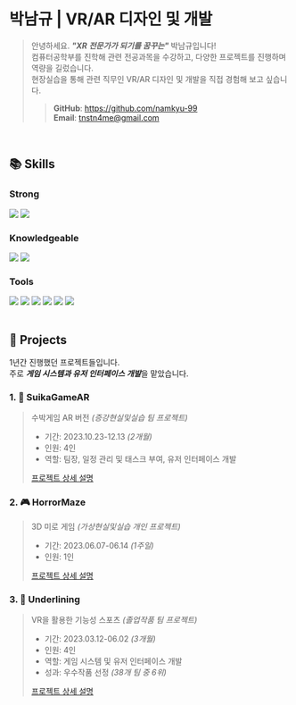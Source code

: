 # 박남규 | VR/AR 디자인 및 개발
> 안녕하세요. ***"XR 전문가가 되기를 꿈꾸는"*** 박남규입니다!  
> 컴퓨터공학부를 진학해 관련 전공과목을 수강하고, 다양한 프로젝트를 진행하며 역량을 길렀습니다.  
> 현장실습을 통해 관련 직무인 VR/AR 디자인 및 개발을 직접 경험해 보고 싶습니다.  
>> **GitHub**: https://github.com/namkyu-99  
>> **Email**: tnstn4me@gmail.com

<br />

## 📚 Skills
### Strong
<div>
  <img src="https://img.shields.io/badge/unity-000000.svg?style=for-the-badge&logo=unity&logoColor=white" />
  <img src="https://img.shields.io/badge/c%23-642075.svg?style=for-the-badge&logo=c%23&logoColor=white" />
</div>

### Knowledgeable
<div>
  <img src="https://img.shields.io/badge/python-3670A0?style=for-the-badge&logo=python&logoColor=ffdd54" />
  <img src="https://img.shields.io/badge/c%2B%2B-00427E?style=for-the-badge&logo=c%2B%2B&logoColor=white" />
</div>

### Tools
<div>
  <img src="https://img.shields.io/badge/git-F05033.svg?style=for-the-badge&logo=git&logoColor=white" />
  <img src="https://img.shields.io/badge/github-181717.svg?style=for-the-badge&logo=github&logoColor=white" />
  <img src="https://img.shields.io/badge/premiere%20pro-000058.svg?style=for-the-badge&logo=adobepremierepro&logoColor=9494F7" />
  <img src="https://img.shields.io/badge/audition-000058.svg?style=for-the-badge&logo=adobeaudition&logoColor=9494F7" />
  <img src="https://img.shields.io/badge/graphic-gray.svg?style=for-the-badge" />
  <img src="https://img.shields.io/badge/office-gray.svg?style=for-the-badge" />
</div>

<br />

## 📝 Projects
1년간 진행했던 프로젝트들입니다.  
주로 ***게임 시스템과 유저 인터페이스 개발***을 맡았습니다.

### 1. 🍉 SuikaGameAR
> 수박게임 AR 버전 _(증강현실및실습 팀 프로젝트)_
>
> - 기간: 2023.10.23-12.13 _(2개월)_
> - 인원: 4인
> - 역할: 팀장, 일정 관리 및 태스크 부여, 유저 인터페이스 개발
>
> [프로젝트 상세 설명](https://github.com/namkyu-99/SuikaGameAR)

### 2. 🎮 HorrorMaze
> 3D 미로 게임 _(가상현실및실습 개인 프로젝트)_
>
> - 기간: 2023.06.07-06.14 _(1주일)_
> - 인원: 1인
>
> [프로젝트 상세 설명](https://github.com/namkyu-99/HorrorMaze)

### 3. 💪 Underlining
> VR을 활용한 기능성 스포츠 _(졸업작품 팀 프로젝트)_
>
> - 기간: 2023.03.12-06.02 _(3개월)_
> - 인원: 4인
> - 역할: 게임 시스템 및 유저 인터페이스 개발
> - 성과: 우수작품 선정 _(38개 팀 중 6위)_
>
> [프로젝트 상세 설명](https://github.com/namkyu-99/Underlining)
